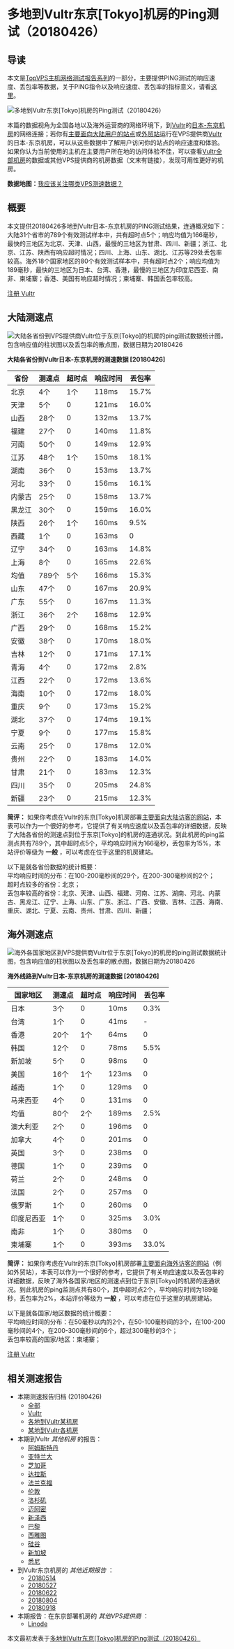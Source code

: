 #  多地到Vultr东京[Tokyo]机房的Ping测试（20180426） 

## 导读

本文是[TopVPS主机网络测试报告系列](https://vps123.top/pingtest)的一部分，主要提供PING测试的响应速度、丢包率等数据，关于PING指令以及响应速度、丢包率的指标意义，请看[这里](https://vps123.top/what-is-ping.html)。

![多地到Vultr东京\[Tokyo\]机房的Ping测试（20180426）](/images/thumbnails/to_vultr_Tokyo.png)

本篇的数据视角为全国各地以及海外运营商的网络环境下，到[Vultr](https://vps123.top/go/vultr)的[日本-东京机房](https://vps123.top/vultr-facilities.html#tokyo)的网络连接；若你有[主要面向大陆用户的站点](https://vps123.top/website-for-mainland-users.html)或[外贸站](https://vps123.top/website-for-internation-trade.html)运行在VPS提供商[Vultr](https://vps123.top/go/vultr)的日本-东京机房，可以从这些数据中了解用户访问你的站点的响应速度和体验。如果你认为当前使用的主机在主要用户所在地的访问体验不佳，可以查看[Vultr全部机房](/vultr/isp/china/20180426-vultr-isp-china.md)的数据或其他VPS提供商的机房数据（文末有链接），发现可用性更好的机房。

**数据地图：**[我应该关注哪类VPS测速数据？](https://vps123.top/find-pingtest-data-you-need.html)

## 概要

本文提供20180426多地到Vultr日本-东京机房的PING测试结果，连通概况如下：大陆31个省市的789个有效测试样本中，共有超时点5个；响应均值为166毫秒，最快的三地区为北京、天津、山西，最慢的三地区为甘肃、四川、新疆；浙江、北京、江苏、陕西有响应超时情况；四川、上海、山东、湖北、江苏等29处丢包率较高。海外18个国家地区的80个有效测试样本中，共有超时点2个；响应均值为189毫秒，最快的三地区为日本、台湾、香港，最慢的三地区为印度尼西亚、南非、柬埔寨；香港、美国有响应超时情况；柬埔寨、韩国丢包率较高。

[注册 Vultr](https://vps123.top/go/vultr/_btn1)

## 大陆测速点

![大陆各省份到VPS提供商Vultr位于东京\[Tokyo\]的机房的ping测试数据统计图，包含响应值的柱状图以及丢包率的散点图，数据日期为20180426](/images/pingtests/vultr_20180426/plot_idc_vultr_japan-tokyo_20180426_mainland.png)

**大陆各省份到Vultr日本-东京机房的测速数据 [20180426]**

省份 | 测速点 | 超时点 | 响应时间 | 丢包率  
---|---|---|---|---  
北京 | 4个 | 1个 | 118ms | 15.7%  
天津 | 5个 | 0 | 121ms | 16.0%  
山西 | 28个 | 0 | 132ms | 13.7%  
福建 | 27个 | 0 | 140ms | 11.8%  
河南 | 50个 | 0 | 149ms | 12.9%  
江苏 | 48个 | 1个 | 150ms | 18.1%  
湖南 | 36个 | 0 | 153ms | 13.7%  
河北 | 33个 | 0 | 156ms | 16.1%  
内蒙古 | 25个 | 0 | 158ms | 13.7%  
黑龙江 | 30个 | 0 | 159ms | 16.0%  
陕西 | 26个 | 1个 | 160ms | 9.5%  
西藏 | 1个 | 0 | 163ms | 0  
辽宁 | 34个 | 0 | 163ms | 14.8%  
上海 | 8个 | 0 | 165ms | 22.6%  
均值 | 789个 | 5个 | 166ms | 15.3%  
山东 | 47个 | 0 | 167ms | 20.9%  
广东 | 55个 | 0 | 167ms | 11.3%  
浙江 | 36个 | 2个 | 168ms | 12.9%  
广西 | 29个 | 0 | 168ms | 15.2%  
安徽 | 38个 | 0 | 170ms | 18.0%  
吉林 | 12个 | 0 | 171ms | 17.1%  
青海 | 4个 | 0 | 172ms | 2.8%  
江西 | 22个 | 0 | 172ms | 13.6%  
海南 | 10个 | 0 | 172ms | 18.0%  
重庆 | 9个 | 0 | 173ms | 15.2%  
湖北 | 37个 | 0 | 174ms | 19.1%  
宁夏 | 9个 | 0 | 177ms | 15.8%  
云南 | 25个 | 0 | 178ms | 12.0%  
贵州 | 22个 | 0 | 183ms | 14.0%  
甘肃 | 21个 | 0 | 183ms | 12.3%  
四川 | 35个 | 0 | 205ms | 24.8%  
新疆 | 23个 | 0 | 215ms | 12.3%  
  
**简评：** 如果你考虑在Vultr的东京[Tokyo]机房部署[主要面向大陆访客的网站](website-for-mainland-users.html)，本表可以作为一个很好的参考，它提供了有关响应速度以及丢包率的详细数据，反映了大陆各省份的测速点到位于东京[Tokyo]的机房的连通状况。到此机房的ping监测点共有789个，其中超时点5个，平均响应时间为166毫秒，丢包率为15%，本站评价等级为 **一般** ，可以考虑在位于这里的机房建站。

以下是就各省份数据的统计概要：  
平均响应时间的分布：在100-200毫秒间的29个，在200-300毫秒间的2个；  
超时点较多的省份：北京；  
丢包率较高的省份：北京、天津、山西、福建、河南、江苏、湖南、河北、内蒙古、黑龙江、辽宁、上海、山东、广东、浙江、广西、安徽、吉林、江西、海南、重庆、湖北、宁夏、云南、贵州、甘肃、四川、新疆；

## 海外测速点

![海外各国家地区到VPS提供商Vultr位于东京\[Tokyo\]的机房的ping测试数据统计图，包含响应值的柱状图以及丢包率的散点图，数据日期为20180426](/images/pingtests/vultr_20180426/plot_idc_vultr_japan-tokyo_20180426_overseas.png)

**海外线路到Vultr日本-东京机房的测速数据 [20180426]**

国家地区 | 测速点 | 超时点 | 响应时间 | 丢包率  
---|---|---|---|---  
日本 | 3个 | 0 | 10ms | 0.3%  
台湾 | 1个 | 0 | 41ms | -  
香港 | 20个 | 1个 | 64ms | 0  
韩国 | 12个 | 0 | 78ms | 5.5%  
新加坡 | 5个 | 0 | 98ms | 0  
美国 | 16个 | 1个 | 123ms | 0  
越南 | 1个 | 0 | 129ms | 0  
马来西亚 | 4个 | 0 | 131ms | 0  
均值 | 80个 | 2个 | 189ms | 2.5%  
澳大利亚 | 2个 | 0 | 196ms | 0  
加拿大 | 4个 | 0 | 201ms | 0  
英国 | 3个 | 0 | 238ms | 0  
德国 | 1个 | 0 | 239ms | 0  
荷兰 | 2个 | 0 | 248ms | 0  
法国 | 2个 | 0 | 257ms | 0  
俄罗斯 | 1个 | 0 | 260ms | 0  
印度尼西亚 | 1个 | 0 | 325ms | 3.0%  
南非 | 1个 | 0 | 380ms | 0  
柬埔寨 | 1个 | 0 | 393ms | 33.0%  
  
**简评：** 如果你考虑在Vultr的东京[Tokyo]机房部署[主要面向海外访客的网站](https://vps123.top/website-for-internation-trade.html)（例如外贸站），本表可以作为一个很好的参考，它提供了有关响应速度以及丢包率的详细数据，反映了海外各国家/地区的测速点到位于东京[Tokyo]的机房的连通状况。到此机房的ping监测点共有80个，其中超时点2个，平均响应时间为189毫秒，丢包率为2%，本站评价等级为 **一般** ，可以考虑在位于这里的机房建站。

以下是就各国家/地区数据的统计概要：  
平均响应时间的分布：在50毫秒以内的2个，在50-100毫秒间的3个，在100-200毫秒间的4个，在200-300毫秒间的6个，超过300毫秒的3个；  
丢包率较高的国家/地区：柬埔寨；

[注册 Vultr](https://vps123.top/go/vultr/_btn2)

## 相关测速报告

  * 本期测速报告归档 (20180426) 
    * [全部](https://vps123.top/pingtests/20180426 "本期各VPS提供商全部测速报告")
    * [Vultr](https://vps123.top/pingtests/idc-vultr/20180426 "本期Vultr的全部测速报告")
    * [各地到Vultr某机房](https://vps123.top/pingtests/idc-vultr/isp-global/20180426 "以Vultr某机房为关注对象的视角，横向比较大陆各省份、海外各国家地区")
    * [某地到Vultr各机房](https://vps123.top/pingtests/idc-vultr/facility-all/20180426 "以大陆某省份为关注对象的视角，横向比较Vultr各机房")
  * 本期到Vultr _其他机房_ 的报告： 
    * [阿姆斯特丹](/vultr/idc/amsterdam/20180426-vultr-idc-amsterdam.md "多地到Vultr阿姆斯特丹机房的Ping测试 20180426")
    * [亚特兰大](/vultr/idc/atlanta/20180426-vultr-idc-atlanta.md "多地到Vultr亚特兰大机房的Ping测试 20180426")
    * [芝加哥](/vultr/idc/chicago/20180426-vultr-idc-chicago.md "多地到Vultr芝加哥机房的Ping测试 20180426")
    * [达拉斯](/vultr/idc/dallas/20180426-vultr-idc-dallas.md "多地到Vultr达拉斯机房的Ping测试 20180426")
    * [法兰克福](/vultr/idc/frankfurt/20180426-vultr-idc-frankfurt.md "多地到Vultr法兰克福机房的Ping测试 20180426")
    * [伦敦](/vultr/idc/london/20180426-vultr-idc-london.md "多地到Vultr伦敦机房的Ping测试 20180426")
    * [洛杉矶](/vultr/idc/losangeles/20180426-vultr-idc-losangeles.md "多地到Vultr洛杉矶机房的Ping测试 20180426")
    * [迈阿密](/vultr/idc/miami/20180426-vultr-idc-miami.md "多地到Vultr迈阿密机房的Ping测试 20180426")
    * [新泽西](/vultr/idc/newjersey/20180426-vultr-idc-newjersey.md "多地到Vultr新泽西机房的Ping测试 20180426")
    * [巴黎](/vultr/idc/paris/20180426-vultr-idc-paris.md "多地到Vultr巴黎机房的Ping测试 20180426")
    * [西雅图](/vultr/idc/seattle/20180426-vultr-idc-seattle.md "多地到Vultr西雅图机房的Ping测试 20180426")
    * [硅谷](/vultr/idc/siliconvalley/20180426-vultr-idc-siliconvalley.md "多地到Vultr硅谷机房的Ping测试 20180426")
    * [新加坡](/vultr/idc/singapore/20180426-vultr-idc-singapore.md "多地到Vultr新加坡机房的Ping测试 20180426")
    * [悉尼](/vultr/idc/sydney/20180426-vultr-idc-sydney.md "多地到Vultr悉尼机房的Ping测试 20180426")
  * 到Vultr东京机房的 _其他近期报告_ ： 
    * [20180514](/vultr/idc/tokyo/20180514-vultr-idc-tokyo.md "多地到Vultr东京机房的Ping测试 20180514")
    * [20180527](/vultr/idc/tokyo/20180527-vultr-idc-tokyo.md "多地到Vultr东京机房的Ping测试 20180527")
    * [20180622](/vultr/idc/tokyo/20180622-vultr-idc-tokyo.md "多地到Vultr东京机房的Ping测试 20180622")
    * [20180804](/vultr/idc/tokyo/20180804-vultr-idc-tokyo.md "多地到Vultr东京机房的Ping测试 20180804")
    * [20180918](/vultr/idc/tokyo/20180918-vultr-idc-tokyo.md "多地到Vultr东京机房的Ping测试 20180918")
  * 本期报告：在东京部署机房的 _其他VPS提供商_ ： 
    * [Linode](/linode/idc/tokyo/20180426-linode-idc-tokyo.md "多地到Linode东京机房的Ping测试 20180426")



本文最初发表于[多地到Vultr东京[Tokyo]机房的Ping测试（20180426）](https://vps123.top/pingtest/20180426-vultr-idc-tokyo.html)
